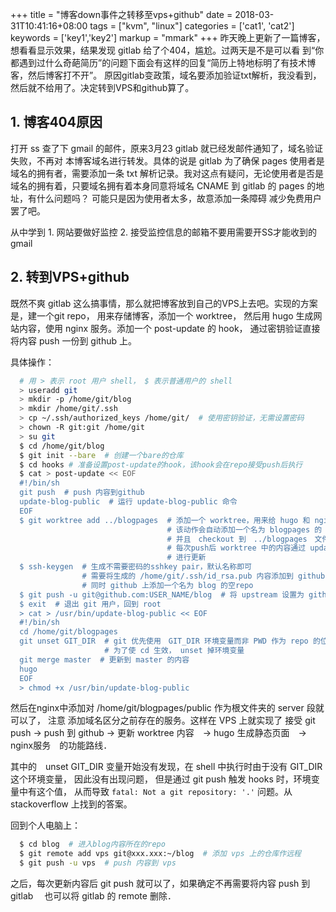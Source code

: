 +++
title = "博客down事件之转移至vps+github"
date = 2018-03-31T10:41:16+08:00
tags = ["kvm", "linux"]
categories = ['cat1', 'cat2']
keywords = ['key1','key2']
markup = "mmark"
+++
昨天晚上更新了一篇博客，想看看显示效果，结果发现 gitlab 给了个404，尴尬。过两天是不是可以看
到“你都遇到过什么奇葩简历”的问题下面会有这样的回复“简历上特地标明了有技术博客，然后博客打不开”。
原因gitlab变政策，域名要添加验证txt解析，我没看到，然后就不给用了。决定转到VPS和github算了。
<!--more-->
## 1. 博客404原因
打开 ss 查了下 gmail 的邮件，原来3月23 gitlab 就已经发邮件通知了，域名验证失败，不再对
本博客域名进行转发。具体的说是 gitlab 为了确保 pages 使用者是域名的拥有者，需要添加一条
txt 解析记录。我对这点有疑问，无论使用者是否是域名的拥有着，只要域名拥有着本身同意将域名
CNAME 到 gitlab 的 pages 的地址，有什么问题吗？ 可能只是因为使用者太多，故意添加一条障碍
减少免费用户罢了吧。

从中学到 1. 网站要做好监控 2. 接受监控信息的邮箱不要用需要开SS才能收到的gmail

## 2. 转到VPS+github
既然不爽 gitlab 这么搞事情，那么就把博客放到自己的VPS上去吧。实现的方案是，建一个git repo，
用来存储博客，添加一个 worktree， 然后用 hugo 生成网站内容，使用 nginx 服务。添加一个
post-update 的 hook， 通过密钥验证直接将内容 push 一份到 github 上。

具体操作：

```bash
  # 用 > 表示 root 用户 shell， $ 表示普通用户的 shell
  > useradd git
  > mkdir -p /home/git/blog
  > mkdir /home/git/.ssh
  > cp ~/.ssh/authorized_keys /home/git/  # 使用密钥验证，无需设置密码
  > chown -R git:git /home/git
  > su git
  $ cd /home/git/blog
  $ git init --bare  # 创建一个bare的仓库
  $ cd hooks # 准备设置post-update的hook，该hook会在repo接受push后执行
  $ cat > post-update << EOF  
  #!/bin/sh
  git push  # push 内容到github
  update-blog-public  # 运行 update-blog-public 命令
  EOF
  $ git worktree add ../blogpages  # 添加一个 worktree，用来给 hugo 和 nginx 使用
                                   # 该动作会自动添加一个名为 blogpages 的　branch
                                   # 并且　checkout 到　../blogpages　文件夹
                                   # 每次push后 worktree 中的内容通过 update-blog-public
                                   # 进行更新
  $ ssh-keygen  # 生成不需要密码的sshkey pair，默认名称即可
                # 需要将生成的 /home/git/.ssh/id_rsa.pub 内容添加到 github 账户下
                # 同时 github 上添加一个名为 blog 的空repo
  $ git push -u git@github.com:USER_NAME/blog  # 将 upstream 设置为 github 的repo
  $ exit  # 退出 git 用户，回到 root
  > cat > /usr/bin/update-blog-public << EOF
  #!/bin/sh
  cd /home/git/blogpages
  git unset GIT_DIR  # git 优先使用　GIT_DIR 环境变量而非 PWD 作为 repo 的位置
                     # 为了使 cd 生效， unset 掉环境变量
  git merge master  # 更新到 master 的内容
  hugo
  EOF
  > chmod +x /usr/bin/update-blog-public
```
然后在nginx中添加对 /home/git/blogpages/public 作为根文件夹的 server 段就可以了， 注意
添加域名区分之前存在的服务。这样在 VPS 上就实现了 接受 git push -> push 到 github ->
更新 worktree 内容　-> hugo 生成静态页面　-> nginx服务　的功能路线．

其中的　unset GIT_DIR 变量开始没有发现，在 shell 中执行时由于没有 GIT_DIR 这个环境变量，
因此没有出现问题， 但是通过 git push 触发 hooks 时，环境变量中有这个值， 从而导致
`fatal: Not a git repository: '.'` 问题。从 stackoverflow 上找到的答案。

回到个人电脑上：
```bash
  $ cd blog  # 进入blog内容所在的repo
  $ git remote add vps git@xxx.xxx:~/blog  # 添加 vps 上的仓库作远程
  $ git push -u vps  # push 内容到 vps
```
之后，每次更新内容后 git push 就可以了，如果确定不再需要将内容 push 到 gitlab　
也可以将 gitlab 的 remote 删除．

